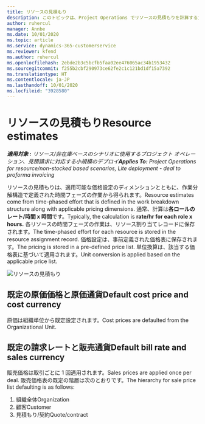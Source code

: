 ```yaml
---
title: リソースの見積もり
description: このトピックは、Project Operations でリソースの見積もりを計算する方法について説明します。
author: ruhercul
manager: Annbe
ms.date: 10/01/2020
ms.topic: article
ms.service: dynamics-365-customerservice
ms.reviewer: kfend
ms.author: ruhercul
ms.openlocfilehash: 2ebde2b3c5bcfb5faa02ee476065ac34b1953432
ms.sourcegitcommit: f255b2cbf290973ce62fe2c1c121bd1df15a7392
ms.translationtype: HT
ms.contentlocale: ja-JP
ms.lasthandoff: 10/01/2020
ms.locfileid: "3928580"
---
```

# <a name="resource-estimates"></a><span data-ttu-id="b558d-103">リソースの見積もり</span><span class="sxs-lookup"><span data-stu-id="b558d-103">Resource estimates</span></span>

<span data-ttu-id="b558d-104">_**適用対象 :** リソース/非在庫ベースのシナリオに使用するプロジェクト オペレーション、見積請求に対応する小規模のデプロイ_</span><span class="sxs-lookup"><span data-stu-id="b558d-104">_**Applies To:** Project Operations for resource/non-stocked based scenarios, Lite deployment - deal to proforma invoicing_</span></span>

<span data-ttu-id="b558d-105">リソースの見積もりは、適用可能な価格設定のディメンションとともに、作業分解構造で定義された時間フェーズの作業から得られます。</span><span class="sxs-lookup"><span data-stu-id="b558d-105">Resource estimates come from time-phased effort that is defined in the work breakdown structure along with applicable pricing dimensions.</span></span> <span data-ttu-id="b558d-106">通常、計算は**各ロールのレート/時間 x 時間**です。</span><span class="sxs-lookup"><span data-stu-id="b558d-106">Typically, the calculation is **rate/hr for each role x hours.**</span></span> <span data-ttu-id="b558d-107">各リソースの時間フェーズの作業は、リソース割り当てレコードに保存されます。</span><span class="sxs-lookup"><span data-stu-id="b558d-107">The time-phased effort for each resource is stored in the resource assignment record.</span></span> <span data-ttu-id="b558d-108">価格設定は、事前定義された価格表に保存されます。</span><span class="sxs-lookup"><span data-stu-id="b558d-108">The pricing is stored in a pre-defined price list.</span></span> <span data-ttu-id="b558d-109">単位換算は、該当する価格表に基づいて適用されます。</span><span class="sxs-lookup"><span data-stu-id="b558d-109">Unit conversion is applied based on the applicable price list.</span></span>

![リソースの見積もり](./media/navigation12.png)

## <a name="default-cost-price-and-cost-currency"></a><span data-ttu-id="b558d-111">既定の原価価格と原価通貨</span><span class="sxs-lookup"><span data-stu-id="b558d-111">Default cost price and cost currency</span></span>

<span data-ttu-id="b558d-112">原価は組織単位から既定設定されます。</span><span class="sxs-lookup"><span data-stu-id="b558d-112">Cost prices are defaulted from the Organizational Unit.</span></span>

## <a name="default-bill-rate-and-sales-currency"></a><span data-ttu-id="b558d-113">既定の請求レートと販売通貨</span><span class="sxs-lookup"><span data-stu-id="b558d-113">Default bill rate and sales currency</span></span>

<span data-ttu-id="b558d-114">販売価格は取引ごとに 1 回適用されます。</span><span class="sxs-lookup"><span data-stu-id="b558d-114">Sales prices are applied once per deal.</span></span> <span data-ttu-id="b558d-115">販売価格表の既定の階層は次のとおりです。</span><span class="sxs-lookup"><span data-stu-id="b558d-115">The hierarchy for sale price list defaulting is as follows:</span></span>

1. <span data-ttu-id="b558d-116">組織全体</span><span class="sxs-lookup"><span data-stu-id="b558d-116">Organization</span></span>
2. <span data-ttu-id="b558d-117">顧客</span><span class="sxs-lookup"><span data-stu-id="b558d-117">Customer</span></span>
3. <span data-ttu-id="b558d-118">見積もり/契約</span><span class="sxs-lookup"><span data-stu-id="b558d-118">Quote/contract</span></span>
